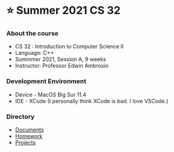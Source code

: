 # ⭐️ Summer 2021 CS 32 
### About the course
- CS 32 : Introduction to Computer Science II 
- Language: C++
- Summmer 2021, Session A, 9 weeks
- Instructor: Professor Edwin Ambrosio 

### Development Environment
- Device - MacOS Big Sur 11.4
- IDE - XCode
(I personally think XCode is bad. I love VSCode.)

### Directory
- [Documents](https://github.com/jenehojinchoi/summer-2021-cs32/tree/main/Documents)
- [Homework](https://github.com/jenehojinchoi/summer-2021-cs32/tree/main/Homework)
- [Projects](https://github.com/jenehojinchoi/summer-2021-cs32/tree/main/Projects)